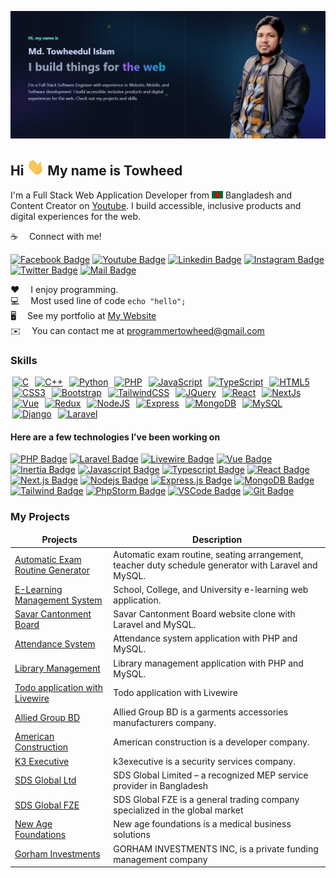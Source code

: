![Github Banner](assets/github-banner.PNG)

## Hi <img src="assets/hello.gif" width="28px" alt="hi"> My name is Towheed

I'm a Full Stack Web Application Developer from <img src="assets/bangladesh.png" width="18"/> Bangladesh and Content Creator on [Youtube](https://www.youtube.com/@programmertowheed). I build accessible, inclusive products and digital experiences for the web.

:coffee: &emsp;Connect with me!

[![Facebook Badge](https://img.shields.io/badge/Facebook-1877F2?style=for-the-badge&logo=facebook&logoColor=white)](https://www.facebook.com/programmertowheeds/)
[![Youtube Badge](https://img.shields.io/badge/YouTube-FF0000?style=for-the-badge&logo=youtube&logoColor=white)](https://www.youtube.com/@programmertowheed)
[![Linkedin Badge](https://img.shields.io/badge/LinkedIn-0077B5?style=for-the-badge&logo=linkedin&logoColor=white)](https://www.linkedin.com/in/programmertowheed/)
[![Instagram Badge](https://img.shields.io/badge/Instagram-E4405F?style=for-the-badge&logo=instagram&logoColor=white)](https://www.instagram.com/programmertowheed/)
[![Twitter Badge](https://img.shields.io/badge/Twitter-1DA1F2?style=for-the-badge&logo=twitter&logoColor=white)](https://twitter.com/pro_towheed)
[![Mail Badge](https://img.shields.io/badge/Gmail-D14836?style=for-the-badge&logo=gmail&logoColor=white)](mailto:programmertowheed@gmail.com)

:hearts: &emsp;I enjoy programming. <br/>
:computer: &emsp;Most used line of code `echo "hello";` <br/>
🖥️ &emsp;See my portfolio at [My Website](http://programmertowheed.com/)<br/>
✉️ &emsp;You can contact me at [programmertowheed@gmail.com](mailto:programmertowheed@gmail.com)

### Skills

<p align="left">
<a style="margin: 0 3px;" href="https://docs.microsoft.com/en-us/cpp/?view=msvc-170" target="_blank" rel="noreferrer"><img src="https://raw.githubusercontent.com/danielcranney/readme-generator/main/public/icons/skills/c-colored.svg" width="36" height="36" alt="C" /></a>
<a style="margin: 0 3px;" href="https://docs.microsoft.com/en-us/cpp/?view=msvc-170" target="_blank" rel="noreferrer"><img src="https://raw.githubusercontent.com/danielcranney/readme-generator/main/public/icons/skills/cplusplus-colored.svg" width="36" height="36" alt="C++" /></a>
<a style="margin: 0 3px;" href="https://www.python.org/" target="_blank" rel="noreferrer"><img src="https://raw.githubusercontent.com/danielcranney/readme-generator/main/public/icons/skills/python-colored.svg" width="36" height="36" alt="Python" /></a>
<a style="margin: 0 3px;" href="https://www.php.net/" target="_blank" rel="noreferrer"><img src="https://raw.githubusercontent.com/danielcranney/readme-generator/main/public/icons/skills/php-colored.svg" width="36" height="36" alt="PHP" /></a>
<a style="margin: 0 3px;" href="https://developer.mozilla.org/en-US/docs/Web/JavaScript" target="_blank" rel="noreferrer"><img src="https://raw.githubusercontent.com/danielcranney/readme-generator/main/public/icons/skills/javascript-colored.svg" width="36" height="36" alt="JavaScript" /></a>
<a style="margin: 0 3px;" href="https://www.typescriptlang.org/" target="_blank" rel="noreferrer"><img src="https://raw.githubusercontent.com/danielcranney/readme-generator/main/public/icons/skills/typescript-colored.svg" width="36" height="36" alt="TypeScript" /></a>
<a style="margin: 0 3px;" href="https://developer.mozilla.org/en-US/docs/Glossary/HTML5" target="_blank" rel="noreferrer"><img src="https://raw.githubusercontent.com/danielcranney/readme-generator/main/public/icons/skills/html5-colored.svg" width="36" height="36" alt="HTML5" /></a>
<a style="margin: 0 3px;" href="https://www.w3.org/TR/CSS/#css" target="_blank" rel="noreferrer"><img src="https://raw.githubusercontent.com/danielcranney/readme-generator/main/public/icons/skills/css3-colored.svg" width="36" height="36" alt="CSS3" /></a>
<a style="margin: 0 3px;" href="https://getbootstrap.com/" target="_blank" rel="noreferrer"><img src="https://raw.githubusercontent.com/danielcranney/readme-generator/main/public/icons/skills/bootstrap-colored.svg" width="36" height="36" alt="Bootstrap" /></a>
<a style="margin: 0 3px;" href="https://tailwindcss.com/" target="_blank" rel="noreferrer"><img src="https://raw.githubusercontent.com/danielcranney/readme-generator/main/public/icons/skills/tailwindcss-colored.svg" width="36" height="36" alt="TailwindCSS" /></a>
<a style="margin: 0 3px;" href="https://jquery.com/" target="_blank" rel="noreferrer"><img src="https://raw.githubusercontent.com/danielcranney/readme-generator/main/public/icons/skills/jquery-colored.svg" width="36" height="36" alt="JQuery" /></a>
<a style="margin: 0 3px;" href="https://reactjs.org/" target="_blank" rel="noreferrer"><img src="https://raw.githubusercontent.com/danielcranney/readme-generator/main/public/icons/skills/react-colored.svg" width="36" height="36" alt="React" /></a>
<a style="margin: 0 3px;" href="https://nextjs.org/docs" target="_blank" rel="noreferrer"><img src="https://raw.githubusercontent.com/danielcranney/readme-generator/main/public/icons/skills/nextjs-colored.svg" width="36" height="36" alt="NextJs" /></a>
<a style="margin: 0 3px;" href="https://vuejs.org/" target="_blank" rel="noreferrer"><img src="https://raw.githubusercontent.com/danielcranney/readme-generator/main/public/icons/skills/vuejs-colored.svg" width="36" height="36" alt="Vue" /></a>
<a style="margin: 0 3px;" href="https://redux.js.org/" target="_blank" rel="noreferrer"><img src="https://raw.githubusercontent.com/danielcranney/readme-generator/main/public/icons/skills/redux-colored.svg" width="36" height="36" alt="Redux" /></a>
<a style="margin: 0 3px;" href="https://nodejs.org/en/" target="_blank" rel="noreferrer"><img src="https://raw.githubusercontent.com/danielcranney/readme-generator/main/public/icons/skills/nodejs-colored.svg" width="36" height="36" alt="NodeJS" /></a>
<a style="margin: 0 3px;" href="https://expressjs.com/" target="_blank" rel="noreferrer"><img src="https://raw.githubusercontent.com/danielcranney/readme-generator/main/public/icons/skills/express-colored.svg" width="36" height="36" alt="Express" /></a>
<a style="margin: 0 3px;" href="https://www.mongodb.com/" target="_blank" rel="noreferrer"><img src="https://raw.githubusercontent.com/danielcranney/readme-generator/main/public/icons/skills/mongodb-colored.svg" width="36" height="36" alt="MongoDB" /></a>
<a style="margin: 0 3px;" href="https://www.mysql.com/" target="_blank" rel="noreferrer"><img src="https://raw.githubusercontent.com/danielcranney/readme-generator/main/public/icons/skills/mysql-colored.svg" width="36" height="36" alt="MySQL" /></a>
<a style="margin: 0 3px;" href="https://www.djangoproject.com/" target="_blank" rel="noreferrer"><img src="https://raw.githubusercontent.com/danielcranney/readme-generator/main/public/icons/skills/django-colored.svg" width="36" height="36" alt="Django" /></a>
<a style="margin: 0 3px;" href="https://laravel.com/" target="_blank" rel="noreferrer"><img src="https://raw.githubusercontent.com/danielcranney/readme-generator/main/public/icons/skills/laravel-colored.svg" width="36" height="36" alt="Laravel" /></a>
</p>

#### Here are a few technologies I’ve been working on

[![PHP Badge](https://img.shields.io/badge/PHP-000000?style=for-the-badge&logo=php)](#)
[![Laravel Badge](https://img.shields.io/badge/Laravel-f9322c?style=for-the-badge&logo=laravel&logoColor=f9322c&labelColor=black)](#)
[![Livewire Badge](https://img.shields.io/badge/Livewire-EE5D99?style=for-the-badge&logo=Livewire&logoColor=EE5D99&labelColor=black)](#)
[![Vue Badge](https://img.shields.io/badge/Vue.js-42d392?style=for-the-badge&logo=vuedotjs&logoColor=42d392&labelColor=black)](#)
[![Inertia Badge](https://img.shields.io/badge/Inertia-4299e180?style=for-the-badge&logo=Inertia&logoColor=4299e180&labelColor=black)](#)
[![Javascript Badge](https://img.shields.io/badge/-Javascript-F0DB4F?style=for-the-badge&labelColor=black&logo=javascript&logoColor=F0DB4F)](#)
[![Typescript Badge](https://img.shields.io/badge/-Typescript-007acc?style=for-the-badge&labelColor=black&logo=typescript&logoColor=007acc)](#)
[![React Badge](https://img.shields.io/badge/-React-61DBFB?style=for-the-badge&labelColor=black&logo=react&logoColor=61DBFB)](#)
[![Next.js Badge](https://img.shields.io/badge/next.js-000000?style=for-the-badge&logo=nextdotjs&logoColor=white)](#)
[![Nodejs Badge](https://img.shields.io/badge/-Nodejs-3C873A?style=for-the-badge&labelColor=black&logo=node.js&logoColor=3C873A)](#)
[![Express.js Badge](https://img.shields.io/badge/Express.js-000000?style=for-the-badge&logo=express&logoColor=white)](#)
[![MongoDB Badge](https://img.shields.io/badge/MongoDB-4EA94B?style=for-the-badge&logo=mongodb&logoColor=white)](#)
[![Tailwind Badge](https://img.shields.io/badge/Tailwind%20CSS-092749?style=for-the-badge&logo=tailwindcss&logoColor=06B6D4&labelColor=000000)](#)
[![PhpStorm Badge](https://img.shields.io/badge/PhpStorm-000000?style=for-the-badge&logo=PhpStorm&logoColor=white)](#)
[![VSCode Badge](https://img.shields.io/badge/Visual_Studio-5C2D91?style=for-the-badge&logo=visual%20studio&logoColor=white)](#)
[![Git Badge](https://img.shields.io/badge/Git-F05032?style=for-the-badge&logo=git&logoColor=white)](#)

### My Projects

<table>
  <thead align="center">
    <tr border: none;>
      <td><b>Projects</b></td>
      <td><b>Description</b></td>
    </tr>
  </thead>
  <tbody>
    <tr>
      <td><a href="https://project.programmertowheed.com/erms" target="_blank">Automatic Exam Routine Generator</a></td>
      <td>Automatic exam routine, seating arrangement, teacher duty schedule generator with Laravel and MySQL.</td>
    </tr>
    <tr>
      <td><a href="https://project.programmertowheed.com/school" target="_blank">E-Learning Management System</a></td>
      <td>School, College, and University e-learning web application.</td>
    </tr>
    <tr>
      <td><a href="https://project.programmertowheed.com/scb.gov.bd/" target="_blank">Savar Cantonment Board</a></td>
      <td>Savar Cantonment Board website clone with Laravel and MySQL.</td>
    </tr>
    <tr>
      <td><a href="https://project.programmertowheed.com/attendancesystem" target="_blank">Attendance System</a></td>
      <td>Attendance system application with PHP and MySQL.</td>
    </tr>
    <tr>
      <td><a href="https://project.programmertowheed.com/libarymanagment" target="_blank">Library Management</a></td>
      <td>Library management application with PHP and MySQL.</td>
    </tr>
    <tr>
      <td><a href="https://project.programmertowheed.com/livewire-todo" target="_blank">Todo application with Livewire</a></td>
      <td>Todo application with Livewire</td>
    </tr>
    <tr>
      <td><a href="https://alliedgroupbd.com/" target="_blank">Allied Group BD</a></td>
      <td>Allied Group BD is a garments accessories manufacturers company.</td>
    </tr>
    <tr>
      <td><a href="https://americanconstruction.co/" target="_blank">American Construction</a></td>
      <td>American construction is a developer company.</td>
    </tr>
    <tr>
      <td><a href="https://k3executive.com/" target="_blank">K3 Executive</a></td>
      <td>k3executive is a security services company.</td>
    </tr>
    <tr>
      <td><a href="https://sdsgloballtd.com/" target="_blank">SDS Global Ltd</a></td>
      <td>SDS Global Limited – a recognized MEP service provider in Bangladesh</td>
    </tr>
    <tr>
      <td><a href="https://sdsglobalfze.com/" target="_blank">SDS Global FZE</a></td>
      <td>SDS Global FZE is a general trading company specialized in the global market</td>
    </tr>
    <tr>
      <td><a href="https://newagefoundations.com/" target="_blank">New Age Foundations</a></td>
      <td>New age foundations is a medical business solutions</td>
    </tr>
    <tr>
      <td><a href="https://gorhaminvestments.com/" target="_blank">Gorham Investments</a></td>
      <td>GORHAM INVESTMENTS INC, is a private funding management company</td>
    </tr>
  </tbody>
</table>
